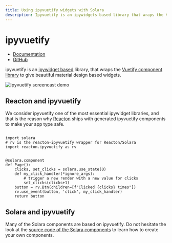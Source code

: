 ```yaml
---
title: Using ipyvuetify widgets with Solara
description: Ipyvuetify is an ipywidgets based library that wraps the Vuetify javascript framework for use with python widgets. Learn how to use these to build apps with Solara.
---
```

# ipyvuetify

 * [Documentation](https://ipyvuetify.readthedocs.io/)
 * [GitHub](https://github.com/widgetti/ipyvuetify)


ipyvuetify is an [ipywidget based](./ipywidgets) library, that wraps the [Vuetify component library](https://v2.vuetifyjs.com/) to give beautiful
material design based widgets.

![ipyvuetify screencast demo](https://user-images.githubusercontent.com/46192475/79730684-78954880-82f1-11ea-855b-43a2b619ca04.gif)

## Reacton and ipyvuetify

We consider ipyvuetify one of the most essential ipywidget libraries, and that is the reason why [Reacton](/documentation/advanced/understanding/reacton) ships with
generated ipyvuetify components to make your app type safe.

```solara

import solara
# rv is the reacton-ipyvuetify wrapper for Reacton/Solara
import reacton.ipyvuetify as rv


@solara.component
def Page():
    clicks, set_clicks = solara.use_state(0)
    def my_click_handler(*ignore_args):
        # trigger a new render with a new value for clicks
        set_clicks(clicks+1)
    button = rv.Btn(children=[f"Clicked {clicks} times"])
    rv.use_event(button, 'click', my_click_handler)
    return button
```


## Solara and ipyvuetify

Many of the Solara components are based on ipyvuetify. Do not hesitate the look at the [source code of the Solara components](https://github.com/widgetti/solara/tree/master/solara/components) to learn how to create your own components.
